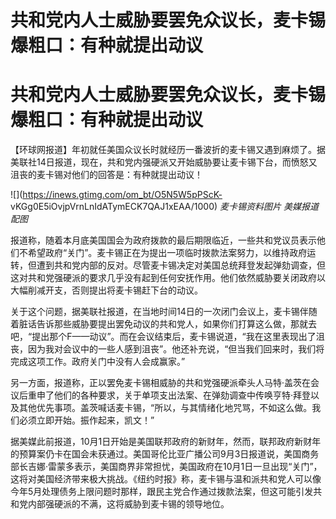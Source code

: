# 共和党内人士威胁要罢免众议长，麦卡锡爆粗口：有种就提出动议

# 共和党内人士威胁要罢免众议长，麦卡锡爆粗口：有种就提出动议

【环球网报道】年初就任美国众议长时就经历一番波折的麦卡锡又遇到麻烦了。据美联社14日报道，现在，共和党内强硬派又开始威胁要让麦卡锡下台，而愤怒又沮丧的麦卡锡对他们的回答是：有种就提出动议！

![](https://inews.gtimg.com/om_bt/O5N5W5pPScK-
vKGg0E5iOvjpVrnLnIdATymECK7QAJ1xEAA/1000) _麦卡锡资料图片 美媒报道配图_

报道称，随着本月底美国国会为政府拨款的最后期限临近，一些共和党议员表示他们不希望政府“关门”。麦卡锡正在为提出一项临时拨款法案努力，以维持政府运转，但遭到共和党内部的反对。尽管麦卡锡决定对美国总统拜登发起弹劾调查，但这对共和党强硬派的要求几乎没有起到任何安抚作用。他们依然威胁要关闭政府以大幅削减开支，否则提出将麦卡锡赶下台的动议。

关于这个问题，据美联社报道，在当地时间14日的一次闭门会议上，麦卡锡伴随着脏话告诉那些威胁要提出罢免动议的共和党人，如果你们打算这么做，那就去吧，“提出那个F——动议”。而在会议结束后，麦卡锡说道，“我在这里表现出了沮丧，因为我对会议中的一些人感到沮丧”。他还补充说，“但当我们回来时，我们将完成这项工作。政府关门中没有人会成赢家。”

另一方面，报道称，正以罢免麦卡锡相威胁的共和党强硬派牵头人马特·盖茨在会议后重申了他们的各种要求，关于单项支出法案、在弹劾调查中传唤亨特·拜登以及其他优先事项。盖茨喊话麦卡锡，“所以，与其情绪化地咒骂，不如这么做。我们必须立即开始。振作起来，凯文！”

据美媒此前报道，10月1日开始是美国联邦政府的新财年，然而，联邦政府新财年的预算案仍卡在国会未获通过。美国哥伦比亚广播公司9月3日报道说，美国商务部长吉娜·雷蒙多表示，美国商界非常担忧，美国政府在10月1日一旦出现“关门”，这将对美国经济带来极大挑战。《纽约时报》称，麦卡锡与温和派共和党人可以像今年5月处理债务上限问题时那样，跟民主党合作通过拨款法案，但这可能引发共和党内部强硬派的不满，这将威胁到麦卡锡的领导地位。

